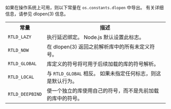 
如果在操作系统上可用，则以下常量在 `os.constants.dlopen` 中导出。 
有关详细信息，请参见 dlopen(3) 信息。

<table>
  <tr>
    <th>常量</th>
    <th>描述</th>
  </tr>
  <tr>
    <td><code>RTLD_LAZY</code></td>
    <td>执行延迟绑定。 Node.js 默认设置此标志。</td>
  </tr>
  <tr>
    <td><code>RTLD_NOW</code></td>
    <td>在 dlopen(3) 返回之前解析库中的所有未定义符号。</td>
  </tr>
  <tr>
    <td><code>RTLD_GLOBAL</code></td>
    <td>库定义的符号将可用于后续加载的库的符号解析。</td>
  </tr>
  <tr>
    <td><code>RTLD_LOCAL</code></td>
    <td>与 <code>RTLD_GLOBAL</code> 相反。 如果未指定任何标志，则这是默认行为。</td>
  </tr>
  <tr>
    <td><code>RTLD_DEEPBIND</code></td>
    <td>使一个独立的库使用自己的符号，而不是先前加载的库中的符号。</td>
  </tr>
</table>

